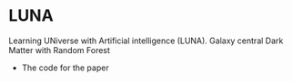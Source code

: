 # LUNA
Learning UNiverse with Artificial intelligence (LUNA). Galaxy central Dark Matter with Random Forest
- The code for the paper
